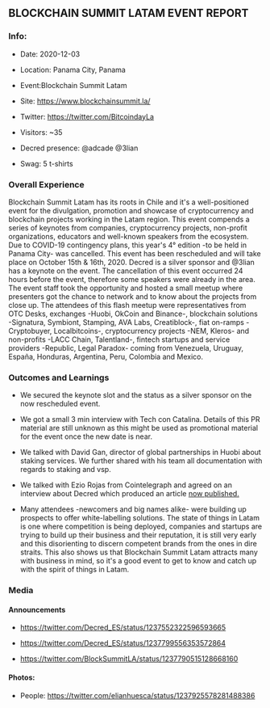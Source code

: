 ## BLOCKCHAIN SUMMIT LATAM EVENT REPORT


### Info:

* Date: 2020-12-03
  
* Location: Panama City, Panama
  
* Event:Blockchain Summit Latam
  
* Site: https://www.blockchainsummit.la/
  
* Twitter: https://twitter.com/BitcoindayLa
  
* Visitors: ~35

* Decred presence: @adcade @3lian

* Swag: 5 t-shirts
 
### Overall Experience

Blockchain Summit Latam has its roots in Chile and it's a well-positioned event for the divulgation, promotion and showcase of cryptocurrency and blockchain projects working in the Latam region. This event compends a series of keynotes from companies, cryptocurrency projects, non-profit organizations, educators and well-known speakers from the ecosystem.
Due to COVID-19 contingency plans, this year's 4° edition -to be held in Panama City- was cancelled. This event has been rescheduled and will take place on October 15th & 16th, 2020. Decred is a silver sponsor and @3lian has a keynote on the event.
The cancellation of this event occurred 24 hours before the event, therefore some speakers were already in the area. The event staff took the opportunity and hosted a small meetup where presenters got the chance to network and to know about the projects from close up.
The attendees of this flash meetup were representatives from OTC Desks, exchanges -Huobi, OkCoin and Binance-, blockchain solutions -Signatura, Symbiont, Stamping, AVA Labs, Creatiblock-, fiat on-ramps -Cryptobuyer, Localbitcoins-, cryptocurrency projects -NEM, Kleros- and non-profits -LACC Chain, Talentland-, fintech startups and service providers -Republic, Legal Paradox- coming from Venezuela, Uruguay, España, Honduras, Argentina, Peru, Colombia and Mexico.

### Outcomes and Learnings

* We secured the keynote slot and the status as a silver sponsor on the now rescheduled event.

* We got a small 3 min interview with Tech con Catalina. Details of this PR material are still unknown as this might be used as promotional material for the event once the new date is near.

* We talked with David Gan, director of global partnerships in Huobi about staking services. We further shared with his team all documentation with regards to staking and vsp. 

* We talked with Ezio Rojas from Cointelegraph and agreed on an interview about Decred which produced an article [now published.](https://es.cointelegraph.com/news/decred-how-does-your-development-continue-during-the-bear-market)

* Many attendees -newcomers and big names alike- were building up prospects to offer white-labelling solutions. The state of things in Latam is one where competition is being deployed, companies and startups are trying to build up their business and their reputation, it is still very early and this disorienting to discern competent brands from the ones in dire straits. This also shows us that Blockchain Summit Latam attracts many with business in mind, so it's a good event to get to know and catch up with the spirit of things in Latam.


### Media

#### Announcements

* https://twitter.com/Decred_ES/status/1237552322596593665

* https://twitter.com/Decred_ES/status/1237799556353572864

* https://twitter.com/BlockSummitLA/status/1237790515128668160
 
#### Photos:
* People: https://twitter.com/elianhuesca/status/1237925578281488386
